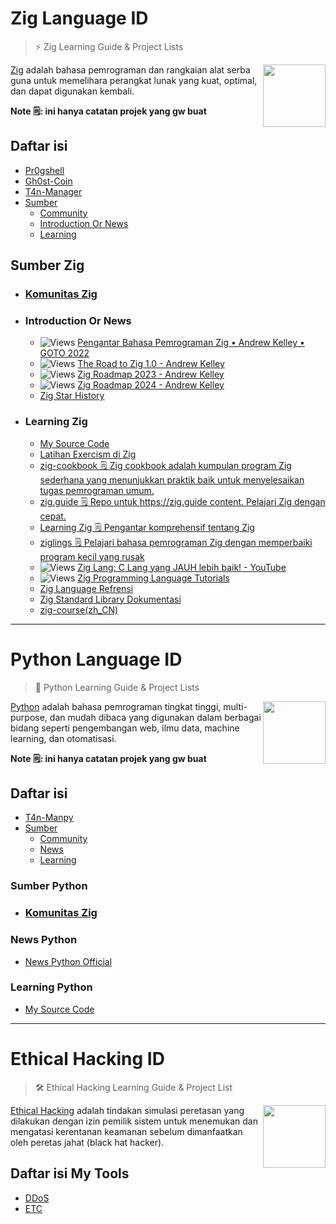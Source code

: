 # Zig Language ID

> ⚡ Zig Learning Guide & Project Lists

[<img src="https://ziglang.org/zig-logo-light.svg" align="right" width="100">](https://ziglang.org)

[Zig](https://ziglang.org/) adalah bahasa pemrograman dan rangkaian alat serba guna untuk memelihara perangkat lunak yang kuat, optimal, dan dapat digunakan kembali.

**Note 🗒️: ini hanya catatan projek yang gw buat**

## Daftar isi

- [Pr0gshell](https://github.com/t4ngh0st/pr0gshell)
- [Gh0st-Coin](https://github.com/t4ngh0st/Gh0st-Coin)
- [T4n-Manager](https://github.com/t4ngh0st/T4n-Manager)
- [Sumber](#sumber-zig)
  - [Community](https://github.com/ziglang/zig/wiki/Community)
  - [Introduction Or News](#introduction-or-news)
  - [Learning](#learning-zig)

## Sumber Zig

- ### [Komunitas Zig](https://github.com/ziglang/zig/wiki/Community)

- ### Introduction Or News
  - ![Views](https://img.shields.io/youtube/views/YXrb-DqsBNU)
  [Pengantar Bahasa Pemrograman Zig • Andrew Kelley • GOTO 2022](https://www.youtube.com/watch?v=YXrb-DqsBNU) 
  - ![Views](https://img.shields.io/youtube/views/Gv2I7qTux7g)
  [The Road to Zig 1.0 - Andrew Kelley](https://www.youtube.com/watch?v=Gv2I7qTux7g) 
  - ![Views](https://img.shields.io/youtube/views/AqDdWEiSwMM)
  [Zig Roadmap 2023 - Andrew Kelley](https://www.youtube.com/watch?v=AqDdWEiSwMM)
  - ![Views](https://img.shields.io/youtube/views/5eL_LcxwwHg)
  [Zig Roadmap 2024 - Andrew Kelley](https://www.youtube.com/watch?v=5eL_LcxwwHg)
  - [Zig Star History](https://star-history.com/#ziglang/zig&Date)

- ### Learning Zig
  - [My Source Code](https://github.com/t4ngh0st/source-zig)
  - [Latihan Exercism di Zig](https://exercism.org/tracks/zig)
  - [zig-cookbook 🗒️ Zig cookbook adalah kumpulan program Zig sederhana yang menunjukkan praktik baik untuk menyelesaikan tugas pemrograman umum.](https://github.com/zigcc/zig-cookbook)
  - [zig.guide 🗒️ Repo untuk https://zig.guide content. Pelajari Zig dengan cepat.](https://github.com/Sobeston/zig.guide)
  - [Learning Zig 🗒️ Pengantar komprehensif tentang Zig](https://www.openmymind.net/learning_zig/)
  - [ziglings 🗒️ Pelajari bahasa pemrograman Zig dengan memperbaiki program kecil yang rusak](https://ziglings.org)
  - ![Views](https://img.shields.io/youtube/views/J6ZxxnSp_fY)
    [Zig Lang: C Lang yang JAUH lebih baik! - YouTube](https://www.youtube.com/watch?v=J6ZxxnSp_fY) 
  - ![Views](https://img.shields.io/youtube/views/fQ08HMZLbCw)
  [Zig Programming Language Tutorials](https://www.youtube.com/watch?v=fQ08HMZLbCw&list=PLRMNjZSQLv5iGpjubyzlWYcGqiTPVyK3s)
  - [Zig Language Refrensi](https://ziglang.org/documentation/master/)
  - [Zig Standard Library Dokumentasi](https://ziglang.org/documentation/master/std/)
  - [zig-course(zh_CN)](https://zigcc.github.io/zig-course/)
 
---

# Python Language ID

> 🐍 Python Learning Guide & Project Lists

[<img src="https://upload.wikimedia.org/wikipedia/commons/6/6b/Python_logo_%28icon_only%29.svg" align="right" width="100">](https://www.python.org/)

[Python](https://www.python.org/) adalah
bahasa pemrograman tingkat tinggi, multi-purpose, dan mudah dibaca yang digunakan dalam berbagai bidang seperti pengembangan web, ilmu data, machine learning, dan otomatisasi.

**Note 🗒️: ini hanya catatan projek yang gw buat**

## Daftar isi

- [T4n-Manpy](https://github.com/t4ngh0st/pr0gshell)
- [Sumber](#sumber-python)
  - [Community](https://www.python.org/community/)
  - [News](#news-python)
  - [Learning](#learning-python)

### Sumber Python

- ### [Komunitas Zig](https://github.com/ziglang/zig/wiki/Community)

### News Python
- [News Python Official](https://www.python.org/blogs/)

### Learning Python
- [My Source Code](https://github.com/t4ngh0st/source-python)

---

# Ethical Hacking ID

> 🛠️ Ethical Hacking Learning Guide & Project List

[<img src="https://cdn.pixabay.com/photo/2014/04/03/00/39/guy-fawkes-308973_960_720.png" align="right" width="100">](https://www.geeksforgeeks.org/ethical-hacking/ethical-hacking-tutorial/)

[Ethical Hacking](https://www.geeksforgeeks.org/ethical-hacking/ethical-hacking-tutorial/) adalah tindakan simulasi peretasan yang dilakukan dengan izin pemilik sistem untuk menemukan dan mengatasi kerentanan keamanan sebelum dimanfaatkan oleh peretas jahat (black hat hacker).

## Daftar isi My Tools

- [DDoS](#)
- [ETC](#)

